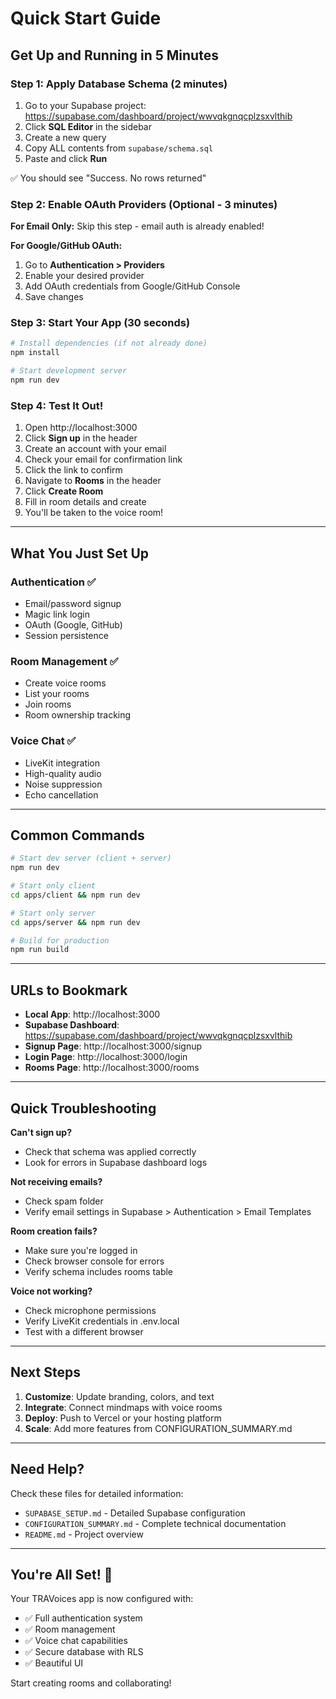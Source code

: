 # Quick Start Guide

## Get Up and Running in 5 Minutes

### Step 1: Apply Database Schema (2 minutes)

1. Go to your Supabase project: https://supabase.com/dashboard/project/wwvqkgnqcplzsxvlthib
2. Click **SQL Editor** in the sidebar
3. Create a new query
4. Copy ALL contents from `supabase/schema.sql`
5. Paste and click **Run**

✅ You should see "Success. No rows returned"

### Step 2: Enable OAuth Providers (Optional - 3 minutes)

**For Email Only:**
Skip this step - email auth is already enabled!

**For Google/GitHub OAuth:**
1. Go to **Authentication > Providers**
2. Enable your desired provider
3. Add OAuth credentials from Google/GitHub Console
4. Save changes

### Step 3: Start Your App (30 seconds)

```bash
# Install dependencies (if not already done)
npm install

# Start development server
npm run dev
```

### Step 4: Test It Out!

1. Open http://localhost:3000
2. Click **Sign up** in the header
3. Create an account with your email
4. Check your email for confirmation link
5. Click the link to confirm
6. Navigate to **Rooms** in the header
7. Click **Create Room**
8. Fill in room details and create
9. You'll be taken to the voice room!

---

## What You Just Set Up

### Authentication ✅
- Email/password signup
- Magic link login
- OAuth (Google, GitHub)
- Session persistence

### Room Management ✅
- Create voice rooms
- List your rooms
- Join rooms
- Room ownership tracking

### Voice Chat ✅
- LiveKit integration
- High-quality audio
- Noise suppression
- Echo cancellation

---

## Common Commands

```bash
# Start dev server (client + server)
npm run dev

# Start only client
cd apps/client && npm run dev

# Start only server
cd apps/server && npm run dev

# Build for production
npm run build
```

---

## URLs to Bookmark

- **Local App**: http://localhost:3000
- **Supabase Dashboard**: https://supabase.com/dashboard/project/wwvqkgnqcplzsxvlthib
- **Signup Page**: http://localhost:3000/signup
- **Login Page**: http://localhost:3000/login
- **Rooms Page**: http://localhost:3000/rooms

---

## Quick Troubleshooting

**Can't sign up?**
- Check that schema was applied correctly
- Look for errors in Supabase dashboard logs

**Not receiving emails?**
- Check spam folder
- Verify email settings in Supabase > Authentication > Email Templates

**Room creation fails?**
- Make sure you're logged in
- Check browser console for errors
- Verify schema includes rooms table

**Voice not working?**
- Check microphone permissions
- Verify LiveKit credentials in .env.local
- Test with a different browser

---

## Next Steps

1. **Customize**: Update branding, colors, and text
2. **Integrate**: Connect mindmaps with voice rooms
3. **Deploy**: Push to Vercel or your hosting platform
4. **Scale**: Add more features from CONFIGURATION_SUMMARY.md

---

## Need Help?

Check these files for detailed information:
- `SUPABASE_SETUP.md` - Detailed Supabase configuration
- `CONFIGURATION_SUMMARY.md` - Complete technical documentation
- `README.md` - Project overview

---

## You're All Set! 🎉

Your TRAVoices app is now configured with:
- ✅ Full authentication system
- ✅ Room management
- ✅ Voice chat capabilities
- ✅ Secure database with RLS
- ✅ Beautiful UI

Start creating rooms and collaborating!

